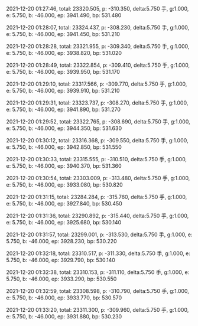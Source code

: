 2021-12-20 01:27:46, total: 23320.505, p: -310.350, delta:5.750 手, g:1.000, e: 5.750, b: -46.000, ep: 3941.490, bp: 531.480

2021-12-20 01:28:07, total: 23324.437, p: -308.230, delta:5.750 手, g:1.000, e: 5.750, b: -46.000, ep: 3941.450, bp: 531.210

2021-12-20 01:28:28, total: 23321.955, p: -309.340, delta:5.750 手, g:1.000, e: 5.750, b: -46.000, ep: 3938.820, bp: 531.020

2021-12-20 01:28:49, total: 23322.854, p: -309.410, delta:5.750 手, g:1.000, e: 5.750, b: -46.000, ep: 3939.950, bp: 531.170

2021-12-20 01:29:10, total: 23317.566, p: -309.770, delta:5.750 手, g:1.000, e: 5.750, b: -46.000, ep: 3939.910, bp: 531.210

2021-12-20 01:29:31, total: 23323.737, p: -308.270, delta:5.750 手, g:1.000, e: 5.750, b: -46.000, ep: 3941.890, bp: 531.270

2021-12-20 01:29:52, total: 23322.765, p: -308.690, delta:5.750 手, g:1.000, e: 5.750, b: -46.000, ep: 3944.350, bp: 531.630

2021-12-20 01:30:12, total: 23316.368, p: -309.550, delta:5.750 手, g:1.000, e: 5.750, b: -46.000, ep: 3942.850, bp: 531.550

2021-12-20 01:30:33, total: 23315.555, p: -310.510, delta:5.750 手, g:1.000, e: 5.750, b: -46.000, ep: 3940.370, bp: 531.360

2021-12-20 01:30:54, total: 23303.009, p: -313.480, delta:5.750 手, g:1.000, e: 5.750, b: -46.000, ep: 3933.080, bp: 530.820

2021-12-20 01:31:15, total: 23284.284, p: -315.760, delta:5.750 手, g:1.000, e: 5.750, b: -46.000, ep: 3927.840, bp: 530.450

2021-12-20 01:31:36, total: 23290.892, p: -315.440, delta:5.750 手, g:1.000, e: 5.750, b: -46.000, ep: 3925.680, bp: 530.140

2021-12-20 01:31:57, total: 23299.001, p: -313.530, delta:5.750 手, g:1.000, e: 5.750, b: -46.000, ep: 3928.230, bp: 530.220

2021-12-20 01:32:18, total: 23310.517, p: -311.330, delta:5.750 手, g:1.000, e: 5.750, b: -46.000, ep: 3929.790, bp: 530.140

2021-12-20 01:32:38, total: 23310.153, p: -311.110, delta:5.750 手, g:1.000, e: 5.750, b: -46.000, ep: 3933.290, bp: 530.550

2021-12-20 01:32:59, total: 23308.598, p: -310.790, delta:5.750 手, g:1.000, e: 5.750, b: -46.000, ep: 3933.770, bp: 530.570

2021-12-20 01:33:20, total: 23311.300, p: -309.960, delta:5.750 手, g:1.000, e: 5.750, b: -46.000, ep: 3931.880, bp: 530.230